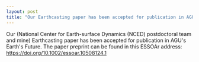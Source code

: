 ```yaml
---
layout: post
title: "Our Earthcasting paper has been accepted for publication in AGU's Earth's Future."
---
```


Our (National Center for Earth-surface Dynamics (NCED) postdoctoral team and mine) Earthcasting paper has been accepted for publication in AGU's Earth's Future. The paper preprint can be found in this ESSOAr address: https://doi.org/10.1002/essoar.10508124.1
